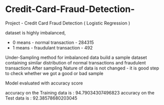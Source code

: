 # Credit-Card-Fraud-Detection-
Project -  Credit Card Fraud Detection ( Logistic Regression )

dataset is highly imbalanced,

- 0 means - normal transaction         - 284315
- 1 means - fraudulant transaction    -     492
    

Under-Sampling method for imbalanced data
build a sample dataset containing similar distribution of normal transactions and fraudulent transactions
After sampling Nature of data is not changed   - it is good step to check whether we got a good or bad sample


Model evaluated with accuracy score

accuracy on the Training data is :  94.79034307496823
accuracy on the Test data is :  92.38578680203045
